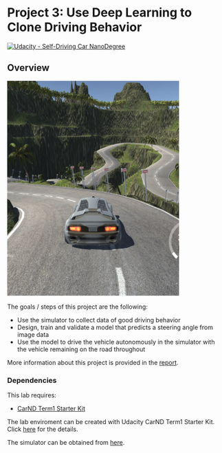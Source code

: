 # Project 3: Use Deep Learning to Clone Driving Behavior

[![Udacity - Self-Driving Car NanoDegree](https://s3.amazonaws.com/udacity-sdc/github/shield-carnd.svg)](http://www.udacity.com/drive)

## Overview

<img src="img1_readme.png" alt="eample phone image" width="400" height="500">

The goals / steps of this project are the following:
* Use the simulator to collect data of good driving behavior 
* Design, train and validate a model that predicts a steering angle from image data
* Use the model to drive the vehicle autonomously in the simulator with the vehicle remaining on the road throughout

More information about this project is provided in the [report](https://github.com/girishpai/CarND_BehavClone/blob/master/Writeup_report.pdf).

### Dependencies
This lab requires:

* [CarND Term1 Starter Kit](https://github.com/udacity/CarND-Term1-Starter-Kit)

The lab enviroment can be created with Udacity CarND Term1 Starter Kit. Click [here](https://github.com/udacity/CarND-Term1-Starter-Kit/blob/master/README.md) for the details.


The simulator can be obtained from [here](https://github.com/udacity/self-driving-car-sim). 



